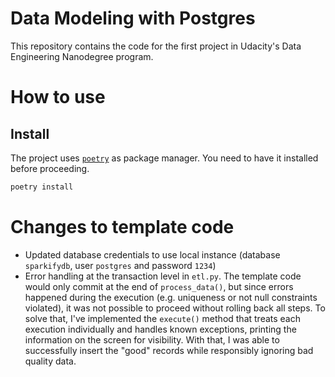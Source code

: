 # Data Modeling with Postgres
This repository contains the code for the first project in Udacity's Data Engineering Nanodegree program.

# How to use
## Install
The project uses [`poetry`](https://python-poetry.org/) as package manager. You need to have it installed before proceeding.

```bash
poetry install
```

# Changes to template code
- Updated database credentials to use local instance (database `sparkifydb`, user `postgres` and password `1234`)
- Error handling at the transaction level in `etl.py`. The template code would only commit at the end of `process_data()`, but since errors happened during the execution (e.g. uniqueness or not null constraints violated), it was not possible to proceed without rolling back all steps. To solve that, I've implemented the `execute()` method that treats each execution individually and handles known exceptions, printing the information on the screen for visibility. With that, I was able to successfully insert the "good" records while responsibly ignoring bad quality data.